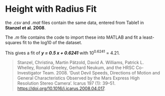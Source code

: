 # Height with Radius Fit

the _.csv_ and _.mat_ files contain the same data, entered from Table1 in **Stanzel et al. 2008**.

The _.m_ file contains the code to import these into MATLAB and fit a least-squares fit to the log10 of the dataset.

This gives a fit of _**y = 0.5 x + 0.6241**_ with 10<sup>0.6241</sup> = 4.21.

> Stanzel, Christina, Martin Pätzold, David A. Williams, Patrick L. Whelley, Ronald Greeley, Gerhard Neukum, and the HRSC Co-Investigator Team. 2008. ‘Dust Devil Speeds, Directions of Motion and General Characteristics Observed by the Mars Express High Resolution Stereo Camera’. Icarus 197 (1): 39–51. https://doi.org/10.1016/j.icarus.2008.04.017.
